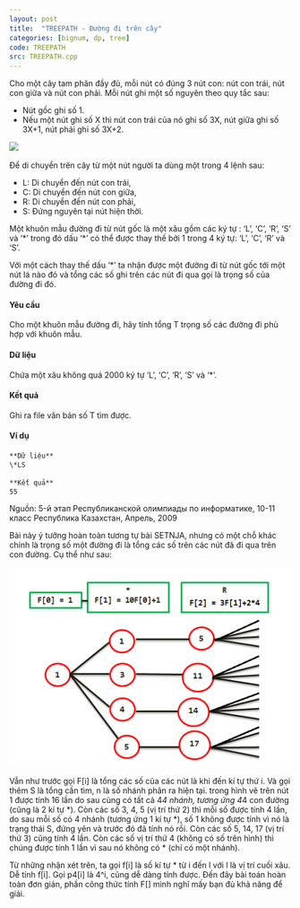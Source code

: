 ```yaml
---
layout: post
title:  "TREEPATH - Đường đi trên cây"
categories: [bignum, dp, tree]
code: TREEPATH
src: TREEPATH.cpp
---
```


Cho một cây tam phân đầy đủ, mỗi nút có đúng 3 nút con: nút con trái, nút con giữa và nút con phải. Mỗi nút ghi một số nguyên theo quy tắc sau:

*   Nút gốc ghi số 1.
*   Nếu một nút ghi số X thì nút con trái của nó ghi số 3X, nút giữa ghi số 3X+1, nút phải ghi số 3X+2.

![](https://vn.spoj.com/content/treepath.jpg)

Để di chuyển trên cây từ một nút người ta dùng một trong 4 lệnh sau:

*   L: Di chuyển đến nút con trái,
*   C: Di chuyển đến nút con giữa,
*   R: Di chuyển đến nút con phải,
*   S: Đứng nguyên tại nút hiện thời.

Một khuôn mẫu đường đi từ nút gốc là một xâu gồm các ký tự : ‘L’, ‘C’, ‘R’, ‘S’ và ‘\*’ trong đó dấu ‘\*’ có thể được thay thế bởi 1 trong 4 ký tự: ‘L’, ‘C’, ‘R’ và ‘S’.

Với một cách thay thế dấu ‘\*’ ta nhận được một đường đi từ nút gốc tới một nút lá nào đó và tổng các số ghi trên các nút đi qua gọi là trọng số của đường đi đó.

#### Yêu cầu

Cho một khuôn mẫu đường đi, hãy tính tổng T trọng số các đường đi phù hợp với khuôn mẫu.

#### Dữ liệu

Chứa một xâu không quá 2000 ký tự ‘L’, ‘C’, ‘R’, ‘S’ và ‘\*’.

#### Kết quả

Ghi ra file văn bản số T tìm được.

#### Ví dụ

```
**Dữ liệu**
\*LS		

**Kết quả**
55

```

Nguồn: 5-й этап Республиканской олимпиады по информатике, 10-11 класс Республика Казахстан, Апрель, 2009

<!--more-->



Bài này ý tưởng hoàn toàn tương tự bài SETNJA, nhưng có một chỗ khác chính là trọng số một đường đi là tổng các số trên các nút đã đi qua trên con đường. Cụ thể như sau:

<img src="/static/img/posts/TREEPATH.png">

Vẫn như trước gọi F[i] là tổng các số của các nút là khi đến kí tự thứ i. Và gọi thêm S là tổng cần tìm, n là số nhánh phân ra hiện tại. trong hình vẽ trên nút 1 được tính 16 lần do sau cùng có tất cả 4*4 nhánh, tương ứng 4*4 con đường (cũng là 2 kí tự *). Còn các số 3, 4, 5 (vị trí thứ 2) thì mỗi số được tính 4 lần, do sau mỗi số có 4 nhánh (tương ứng 1 kí tự *), số 1 không được tính vì nó là trạng thái S, đứng yên và trước đó đã tính nó rồi. Còn các số 5, 14, 17 (vị trí thứ 3) cũng tính 4 lần. Còn các số vị trí thứ 4 (không có số trên hình) thì chúng được tính 1 lần vì sau nó không có * (chỉ có một nhánh). 

Từ những nhận xét trên, ta gọi f[i] là số kí tự * từ i đến l với l là vị trí cuối xâu. Dễ tính f[i]. Gọi p4[i] là 4^i, cũng dễ dàng tính được. Đến đây bài toán hoàn toàn đơn giản, phần công thức tính F[] mình nghĩ mấy bạn đủ khả năng để giải.
